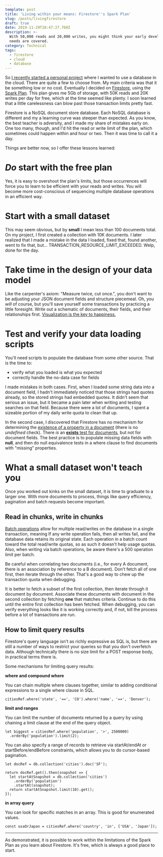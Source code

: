 ```yaml
---
template: post
title: 'Living within your means: Firestore''s Spark Plan'
slug: /posts/livingfirestore
draft: true
date: 2019-11-29T18:47:27.760Z
description: >-
  With 50,000 reads and 20,000 writes, you might think your early development
  needs are covered.
category: Technical
tags:
  - firestore
  - cloud
  - database
---
```

So [I recently started a personal project](https://www.freecodecamp.org/news/netlify-functions-firebase-and-graphql-working-together-at-last/) where I wanted to use a database in the cloud. There are quite a few to choose from. My main criteria was that it be something low or no cost. Eventually I decided on [Firestore](https://firebase.google.com/docs/firestore), using the [Spark Plan](https://firebase.google.com/pricing).  This plan gives me 5Gb of storage, with 50K reads and 20K writes per day for free, which at the time seemed like plenty. I soon learned that a little carelessness can blow past those transaction limits pretty fast.

Firestore is a NoSQL document store database. Each NoSQL database is different and my a learning curve was steeper than expected. As you know, the best teacher is adversity, and I made my share of mistakes early on. One too many, though, and I'd hit the read or write limit of the plan, which sometimes could happen within and hour or two. Then it was time to call it a day.

Things are better now, so I offer these lessons learned:

# _Do_ start with the free plan

Yes, it is easy to overshoot the plan's limits, but those occurrences will force you to learn to be efficient with your reads and writes. You will become more cost-conscious of sequencing multiple database operations in an efficient way.

# Start with a small dataset

This may seem obvious, but by **small** I mean less than 100 documents total.  On my project, I first created a collection with 10K documents. I later realized that I made a mistake in the data I loaded, fixed that, found another, went to fix that, but... TRANSACTION_RESOURCE_LIMIT_EXCEEDED. Welp, done for the day.

# Take time in the design of your data model

Like the carpenter's axiom: "Measure twice, cut once.", you don't want to be adjusting your JSON document fields and structure piecemeal.  Oh, you _will_ of course, but you'll save yourself some transactions by practicing a little foresight. Write out a schematic of documents, their fields, and their relationships first. [Visualization is the key to happiness.](https://www.freecodecamp.org/news/inserting-uml-in-markdown-using-vscode/)

# Test and verify your data loading scripts 

You'll need scripts to populate the database from some other source.  That is the time to:

* verify what you loaded is what you expected
* correctly handle the no-data case for fields

I made mistakes in both cases.  First, when I loaded some string data into a document field, I hadn't immediately noticed that those strings had quotes already, so the stored strings had embedded quotes. It didn't seem that serious an issue, but it became a pain later when writing and testing searches on that field. Because there were a lot of documents, I spent a sizeable portion of my daily write quota to clean that up.

In the second case, I discovered that Firestore has no mechanism for determining the [existence of a property in a document](https://stackoverflow.com/questions/46806860/how-to-query-cloud-firestore-for-non-existing-keys-of-documents) (there is no _undefined_ check). There _is_ an [**exists** test for documents](https://firebase.google.com/docs/firestore/query-data/get-data#get_a_document), but not for document fields. The best practice is to populate missing data fields with **null**, and then do null equivalence tests in a where clause to find documents with "missing" properties.

# What a small dataset won't teach you

Once you worked out kinks on the small dataset, it is time to graduate to a larger one. With more documents to process, things like query efficiency, pagination and batch requests become important.

## Read in chunks, write in chunks

[Batch operations](https://firebase.google.com/docs/firestore/manage-data/transactions) allow for multiple read/writes on the database in a single transaction, meaning If any write operation fails, then all writes fail, and the database data retains its original state. Each operation in a batch count toward the total read/write quotas, so as such it doesn't help usage quotas. Also, when writing via batch operations, be aware there's a 500 operation limit per batch.

Be careful when correlating two documents (i.e., for every A document, there is an association by reference to a B document).  Don't fetch all of one first, then iterate through the other. That's a good way to chew up the transaction quota when debugging.

It is better to fetch a subset of the first collection, then iterate through it document by document. Associate these documents with document in the second collection by fetching **one** that matches criteria. Continue to do this until the entire first collection has been fetched.  When debugging, you can verify everything looks like it is working correctly and, if not, kill the process before a lot of transactions are run.

## How to limit query results

Firestore's query language isn't as richly expressive as SQL is, but there are still a number of ways to restrict your queries so that you don't overfetch data. Although technically there is no size limit for a POST response body, in practical terms there is.

Some mechanisms for limiting query results:

**where and compound where**

You can chain multiple where clauses together, similar to adding conditional expressions to a single where clause in SQL.

```
citiesRef.where('state', '==', 'CO').where('name', '==', 'Denver');
```

**limit and ranges**

You can limit the number of documents returned by a query by using chaining a limit clause at the end of the query object.

```
let biggest = citiesRef.where('population', '>', 2500000)
  .orderBy('population').limit(2);
```

You can also specify a range of records to retrieve via startAt/endAt or startBefore/endBefore constraints, which allows you to do cursor-based pagination.

```
let docRef = db.collection('cities').doc('SF');

return docRef.get().then(snapshot => {
  let startAtSnapshot = db.collection('cities')
    .orderBy('population')
    .startAt(snapshot);
  return startAtSnapshot.limit(10).get();
});
```

**in array query**

You can look for specific matches in an array.  This is good for enumerated values.

```
const usaOrJapan = citiesRef.where('country', 'in', ['USA', 'Japan']);
```

---

As demonstrated, it is possible to work within the limitations of the Spark Plan as you learn about Firestore. It's free, which is always a good place to start.
